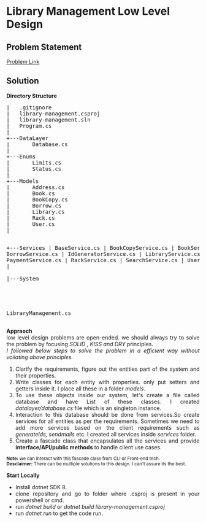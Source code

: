 <h1>Library Management Low Level Design</h1>
<h2>Problem Statement</h2>
<a href="https://workat.tech/machine-coding/practice/design-library-management-system-jgjrv8q8b136">Problem Link</a>
<h2>Solution</h2>
<b>Directory Structure</b>
<pre>
|   .gitignore
|   library-management.csproj
|   library-management.sln
|   Program.cs
|  
+---DataLayer
|       Database.cs
|       
+---Enums
|       Limits.cs
|       Status.cs
|       
+---Models
|       Address.cs
|       Book.cs
|       BookCopy.cs
|       Borrow.cs
|       Library.cs
|       Rack.cs
|       User.cs
|       

+---Services
|       BaseService.cs
|       BookCopyService.cs
|       BookService.cs
|       BorrowService.cs
|       IdGeneratorService.cs
|       LibraryService.cs
|       PaymentService.cs
|       RackService.cs
|       SearchService.cs
|       UserService.cs
|       
|---System
<pre>    </pre>LibraryManagement.cs
        

</pre>
<b>Appraoch</b>
<article style="text-align:justify">
low level design problems are open-ended. we should always try to solve the problem by focusing <i>SOLID , KISS and DRY</i> principles.
<br/>
<i> I followed below steps to solve the problem in a efficient way without voilating above principles.</i>
<ol>
<li>
 Clarify the requirements, figure out the entities part of the system and their properties.
</li>
<li>
Write classes for each entity with properties. only put setters and getters inside it. I place all these in a folder <i>models</i>.
</li>
<li>
To use these objects inside our system, let's create a file called database and have List of these classes. I created <i>datalayer/database.cs</i> file which is an singleton instance.
</li>
<li>
Interaction to this database should be done from services.So create services for all entities as per the requirements.
Sometimes we need to add more services based on the client requirements such as <i>generateIds, sendmails</i> etc. I created all services inside <i>services</i> folder.
</li>
<li>
Create a fascade class that encapsulates all the services and provide <b>interface/API/public methods</b> to handle client use cases.
</li>
</ol>
<small><b>Note:</b> we can interact with this fascade class from CLI or Front-end tech.</small>
<br/>
<small><b>Desclaimer:</b> There can be multiple solutions to this design. I can't assure its the best.
<br/>
</small>

<b>Start Locally</b>
<ul>
<li> Install dotnet SDK 8.
</li>
<li> clone repository and go to folder where .csproj is present in your powershell or cmd.
</li>
<li>
   run <i>dotnet build</i> or <i>dotnet build library-management.csproj</i>
</li>
<li>
  run <i>dotnet run</i> to get the code run.
</li>

</ul>
</article>
